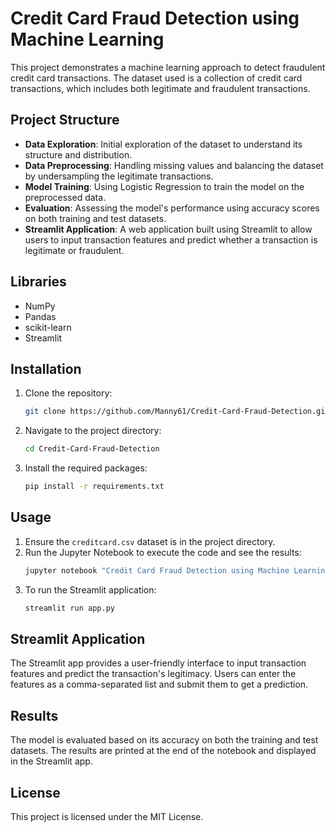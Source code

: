 
# Credit Card Fraud Detection using Machine Learning

This project demonstrates a machine learning approach to detect fraudulent credit card transactions. The dataset used is a collection of credit card transactions, which includes both legitimate and fraudulent transactions.


## Project Structure

- **Data Exploration**: Initial exploration of the dataset to understand its structure and distribution.
- **Data Preprocessing**: Handling missing values and balancing the dataset by undersampling the legitimate transactions.
- **Model Training**: Using Logistic Regression to train the model on the preprocessed data.
- **Evaluation**: Assessing the model's performance using accuracy scores on both training and test datasets.
- **Streamlit Application**: A web application built using Streamlit to allow users to input transaction features and predict whether a transaction is legitimate or fraudulent.

## Libraries


- NumPy
- Pandas
- scikit-learn
- Streamlit

## Installation

1. Clone the repository:
   ```bash
   git clone https://github.com/Manny61/Credit-Card-Fraud-Detection.git
   ```
2. Navigate to the project directory:
   ```bash
   cd Credit-Card-Fraud-Detection
   ```
3. Install the required packages:
   ```bash
   pip install -r requirements.txt
   ```

## Usage

1. Ensure the `creditcard.csv` dataset is in the project directory.
2. Run the Jupyter Notebook to execute the code and see the results:
   ```bash
   jupyter notebook "Credit Card Fraud Detection using Machine Learning.ipynb"
   ```
3. To run the Streamlit application:
   ```bash
   streamlit run app.py
   ```

## Streamlit Application

The Streamlit app provides a user-friendly interface to input transaction features and predict the transaction's legitimacy. Users can enter the features as a comma-separated list and submit them to get a prediction.

## Results

The model is evaluated based on its accuracy on both the training and test datasets. The results are printed at the end of the notebook and displayed in the Streamlit app.

## License

This project is licensed under the MIT License.
